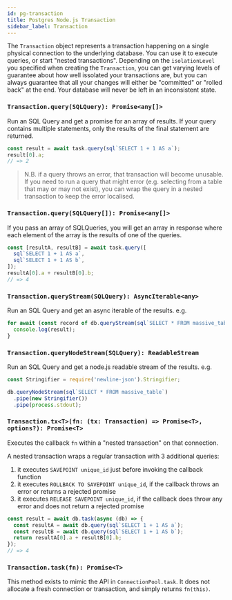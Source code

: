 ```yaml
---
id: pg-transaction
title: Postgres Node.js Transaction
sidebar_label: Transaction
---
```


The `Transaction` object represents a transaction happening on a single physical connection to the underlying database. You can use it to execute queries, or start "nested transactions". Depending on the `isolationLevel` you specified when creating the `Transaction`, you can get varying levels of guarantee about how well issolated your transactions are, but you can always guarantee that all your changes will either be "committed" or "rolled back" at the end. Your database will never be left in an inconsistent state.

### `Transaction.query(SQLQuery): Promise<any[]>`

Run an SQL Query and get a promise for an array of results. If your query contains multiple statements, only the results of the final statement are returned.

```ts
const result = await task.query(sql`SELECT 1 + 1 AS a`);
result[0].a;
// => 2
```

> N.B. if a query throws an error, that transaction will become unusable. If you need to run a query that might error (e.g. selecting from a table that may or may not exist), you can wrap the query in a nested transaction to keep the error localised.

### `Transaction.query(SQLQuery[]): Promise<any[]>`

If you pass an array of SQLQueries, you will get an array in response where each element of the array is the results of one of the queries.

```ts
const [resultA, resultB] = await task.query([
  sql`SELECT 1 + 1 AS a`,
  sql`SELECT 1 + 1 AS b`,
]);
resultA[0].a + resultB[0].b;
// => 4
```

### `Transaction.queryStream(SQLQuery): AsyncIterable<any>`

Run an SQL Query and get an async iterable of the results. e.g.

```js
for await (const record of db.queryStream(sql`SELECT * FROM massive_table`)) {
  console.log(result);
}
```

### `Transaction.queryNodeStream(SQLQuery): ReadableStream`

Run an SQL Query and get a node.js readable stream of the results. e.g.

```js
const Stringifier = require('newline-json').Stringifier;

db.queryNodeStream(sql`SELECT * FROM massive_table`)
  .pipe(new Stringifier())
  .pipe(process.stdout);
```

### `Transaction.tx<T>(fn: (tx: Transaction) => Promise<T>, options?): Promise<T>`

Executes the callback `fn` within a "nested transaction" on that connection.

A nested transaction wraps a regular transaction with 3 additional queries:

1. it executes `SAVEPOINT unique_id` just before invoking the callback function
2. it executes `ROLLBACK TO SAVEPOINT unique_id`, if the callback throws an error or returns a rejected promise
3. it executes `RELEASE SAVEPOINT unique_id`, if the callback does throw any error and does not return a rejected promise

```ts
const result = await db.task(async (db) => {
  const resultA = await db.query(sql`SELECT 1 + 1 AS a`);
  const resultB = await db.query(sql`SELECT 1 + 1 AS b`);
  return resultA[0].a + resultB[0].b;
});
// => 4
```

### `Transaction.task(fn): Promise<T>`

This method exists to mimic the API in `ConnectionPool.task`. It does not allocate a fresh connection or transaction, and simply returns `fn(this)`.
